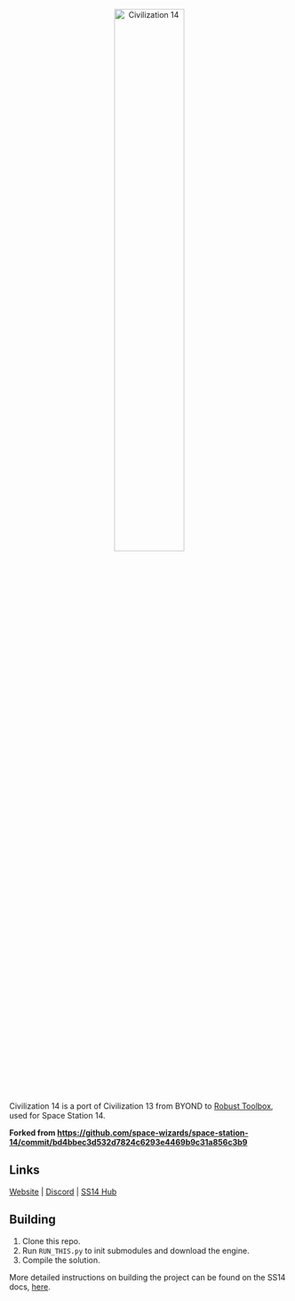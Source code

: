 <p align="center"> <img alt="Civilization 14" width="50%" src="https://raw.githubusercontent.com/taislin/civ14/master/Resources/Textures/Logo/splash.png" /></p>

Civilization 14 is a port of Civilization 13 from BYOND to [Robust Toolbox](https://github.com/space-wizards/RobustToolbox), used for Space Station 14.

**Forked from https://github.com/space-wizards/space-station-14/commit/bd4bbec3d532d7824c6293e4469b9c31a856c3b9**

## Links

[Website](https://civ13.com/) | [Discord](https://discord.gg/hBEtg4x) | [SS14 Hub](https://spacestation14.io/about/nightlies/)

## Building

1. Clone this repo.
2. Run `RUN_THIS.py` to init submodules and download the engine.
3. Compile the solution.

More detailed instructions on building the project can be found on the SS14 docs, [here](https://docs.spacestation14.io/getting-started/dev-setup).
